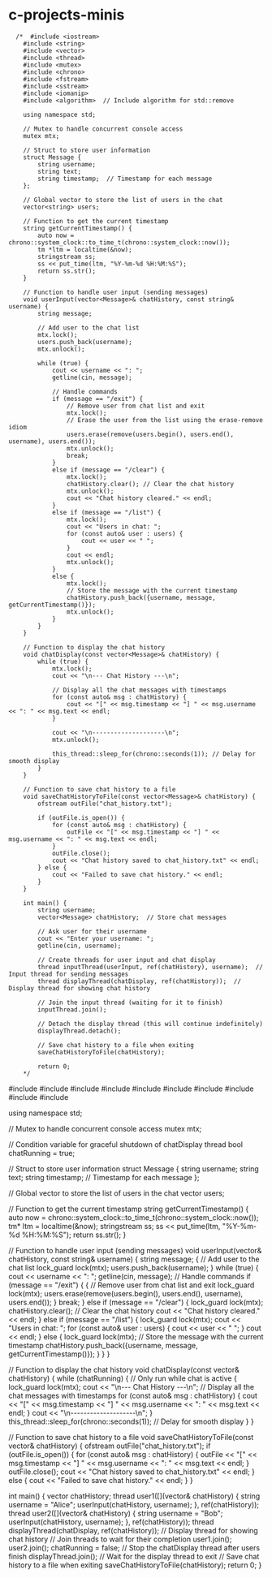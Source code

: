 # c-projects-minis
      /*  #include <iostream>
        #include <string>
        #include <vector>
        #include <thread>
        #include <mutex>
        #include <chrono>
        #include <fstream>
        #include <sstream>
        #include <iomanip>
        #include <algorithm>  // Include algorithm for std::remove

        using namespace std;

        // Mutex to handle concurrent console access
        mutex mtx;

        // Struct to store user information
        struct Message {
            string username;
            string text;
            string timestamp;  // Timestamp for each message
        };

        // Global vector to store the list of users in the chat
        vector<string> users;

        // Function to get the current timestamp
        string getCurrentTimestamp() {
            auto now = chrono::system_clock::to_time_t(chrono::system_clock::now());
            tm *ltm = localtime(&now);
            stringstream ss;
            ss << put_time(ltm, "%Y-%m-%d %H:%M:%S");
            return ss.str();
        }

        // Function to handle user input (sending messages)
        void userInput(vector<Message>& chatHistory, const string& username) {
            string message;

            // Add user to the chat list
            mtx.lock();
            users.push_back(username);
            mtx.unlock();

            while (true) {
                cout << username << ": ";
                getline(cin, message);

                // Handle commands
                if (message == "/exit") {
                    // Remove user from chat list and exit
                    mtx.lock();
                    // Erase the user from the list using the erase-remove idiom
                    users.erase(remove(users.begin(), users.end(), username), users.end());
                    mtx.unlock();
                    break;
                } 
                else if (message == "/clear") {
                    mtx.lock();
                    chatHistory.clear(); // Clear the chat history
                    mtx.unlock();
                    cout << "Chat history cleared." << endl;
                }
                else if (message == "/list") {
                    mtx.lock();
                    cout << "Users in chat: ";
                    for (const auto& user : users) {
                        cout << user << " ";
                    }
                    cout << endl;
                    mtx.unlock();
                }
                else {
                    mtx.lock();
                    // Store the message with the current timestamp
                    chatHistory.push_back({username, message, getCurrentTimestamp()});
                    mtx.unlock();
                }
            }
        }

        // Function to display the chat history
        void chatDisplay(const vector<Message>& chatHistory) {
            while (true) {
                mtx.lock();
                cout << "\n--- Chat History ---\n";

                // Display all the chat messages with timestamps
                for (const auto& msg : chatHistory) {
                    cout << "[" << msg.timestamp << "] " << msg.username << ": " << msg.text << endl;
                }

                cout << "\n--------------------\n";
                mtx.unlock();

                this_thread::sleep_for(chrono::seconds(1)); // Delay for smooth display
            }
        }

        // Function to save chat history to a file
        void saveChatHistoryToFile(const vector<Message>& chatHistory) {
            ofstream outFile("chat_history.txt");

            if (outFile.is_open()) {
                for (const auto& msg : chatHistory) {
                    outFile << "[" << msg.timestamp << "] " << msg.username << ": " << msg.text << endl;
                }
                outFile.close();
                cout << "Chat history saved to chat_history.txt" << endl;
            } else {
                cout << "Failed to save chat history." << endl;
            }
        }

        int main() {
            string username;
            vector<Message> chatHistory;  // Store chat messages

            // Ask user for their username
            cout << "Enter your username: ";
            getline(cin, username);

            // Create threads for user input and chat display
            thread inputThread(userInput, ref(chatHistory), username);  // Input thread for sending messages
            thread displayThread(chatDisplay, ref(chatHistory));  // Display thread for showing chat history

            // Join the input thread (waiting for it to finish)
            inputThread.join();  

            // Detach the display thread (this will continue indefinitely)
            displayThread.detach();  

            // Save chat history to a file when exiting
            saveChatHistoryToFile(chatHistory);

            return 0;
        */
#include <iostream>
#include <string>
#include <vector>
#include <thread>
#include <mutex>
#include <chrono>
#include <fstream>
#include <sstream>
#include <iomanip>
#include <algorithm>

using namespace std;

// Mutex to handle concurrent console access
mutex mtx;

// Condition variable for graceful shutdown of chatDisplay thread
bool chatRunning = true;

// Struct to store user information
struct Message {
    string username;
    string text;
    string timestamp;  // Timestamp for each message
};

// Global vector to store the list of users in the chat
vector<string> users;

// Function to get the current timestamp
string getCurrentTimestamp() {
    auto now = chrono::system_clock::to_time_t(chrono::system_clock::now());
    tm* ltm = localtime(&now);
    stringstream ss;
    ss << put_time(ltm, "%Y-%m-%d %H:%M:%S");
    return ss.str();
}

// Function to handle user input (sending messages)
void userInput(vector<Message>& chatHistory, const string& username) {
    string message;
    {
        // Add user to the chat list
        lock_guard<mutex> lock(mtx);
        users.push_back(username);
    }
    while (true) {
        cout << username << ": ";
        getline(cin, message);
        // Handle commands
        if (message == "/exit") {
            {
                // Remove user from chat list and exit
                lock_guard<mutex> lock(mtx);
                users.erase(remove(users.begin(), users.end(), username), users.end());
            }
            break;
        } 
        else if (message == "/clear") {
            lock_guard<mutex> lock(mtx);
            chatHistory.clear(); // Clear the chat history
            cout << "Chat history cleared." << endl;
        }
        else if (message == "/list") {
            lock_guard<mutex> lock(mtx);
            cout << "Users in chat: ";
            for (const auto& user : users) {
                cout << user << " ";
            }
            cout << endl;
        }
        else {
            lock_guard<mutex> lock(mtx);
            // Store the message with the current timestamp
            chatHistory.push_back({username, message, getCurrentTimestamp()});
        }
    }
}

// Function to display the chat history
void chatDisplay(const vector<Message>& chatHistory) 
{
    while (chatRunning) {  // Only run while chat is active
        {
            lock_guard<mutex> lock(mtx);
            cout << "\n--- Chat History ---\n";
            // Display all the chat messages with timestamps
            for (const auto& msg : chatHistory) {
                cout << "[" << msg.timestamp << "] " << msg.username << ": " << msg.text << endl;
            }
            cout << "\n--------------------\n";
        }
        this_thread::sleep_for(chrono::seconds(1)); // Delay for smooth display
    }
}

// Function to save chat history to a file
void saveChatHistoryToFile(const vector<Message>& chatHistory) 
{
    ofstream outFile("chat_history.txt");
    if (outFile.is_open()) 
    {
        for (const auto& msg : chatHistory) 
        {
            outFile << "[" << msg.timestamp << "] " << msg.username << ": " << msg.text << endl;
        }
        outFile.close();
        cout << "Chat history saved to chat_history.txt" << endl;
    } 
    else 
    {
        cout << "Failed to save chat history." << endl;
    }
}

int main() {
    vector<Message> chatHistory; 
    thread user1([](vector<Message>& chatHistory) 
    {
        string username = "Alice";
        userInput(chatHistory, username);
    }, ref(chatHistory));
    thread user2([](vector<Message>& chatHistory) 
    {
        string username = "Bob";
        userInput(chatHistory, username);
    }, ref(chatHistory));
    thread displayThread(chatDisplay, ref(chatHistory));  // Display thread for showing chat history
    // Join threads to wait for their completion
    user1.join();
    user2.join();
    chatRunning = false;  // Stop the chatDisplay thread after users finish
    displayThread.join(); // Wait for the display thread to exit
    // Save chat history to a file when exiting
    saveChatHistoryToFile(chatHistory);
    return 0;
}
